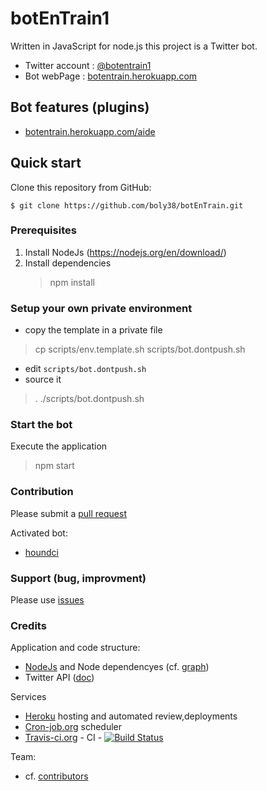 # botEnTrain1
Written in JavaScript for node.js this project is a Twitter bot.

- Twitter account : [@botentrain1](https://twitter.com/botEnTrain1)
- Bot webPage : [botentrain.herokuapp.com](https://botentrain.herokuapp.com/)

## Bot features (plugins)

- [botentrain.herokuapp.com/aide](https://botentrain.herokuapp.com/aide)

## Quick start

Clone this repository from GitHub:

```
$ git clone https://github.com/boly38/botEnTrain.git
```

### Prerequisites

1. Install NodeJs (https://nodejs.org/en/download/)
2. Install dependencies
    > npm install

### Setup your own private environment

- copy the template in a private file
> cp scripts/env.template.sh scripts/bot.dontpush.sh
- edit `scripts/bot.dontpush.sh`
- source it
> . ./scripts/bot.dontpush.sh

### Start the bot

Execute the application
> npm start

### Contribution
Please submit a [pull request](https://github.com/boly38/botEnTrain/pulls)

Activated bot:
- [houndci](https://houndci.com/)

### Support (bug, improvment)

Please use [issues](https://github.com/boly38/botEnTrain/issues)


### Credits

Application and code structure: 
- [NodeJs](https://nodejs.org/) and Node dependencyes (cf. [graph](https://github.com/boly38/botEnTrain/network/dependencies)) 
- Twitter API ([doc](https://developer.twitter.com/en/docs))

Services
- [Heroku](https://devcenter.heroku.com/articles/getting-started-with-nodejs) hosting and automated review,deployments
- [Cron-job.org](https://cron-job.org/) scheduler
- [Travis-ci.org](https://www.travis-ci.org/) - CI - [![Build Status](https://www.travis-ci.org/boly38/botEnTrain.svg?branch=master)](https://www.travis-ci.org/boly38/botEnTrain)

Team: 
- cf. [contributors](https://github.com/boly38/botEnTrain/graphs/contributors)
